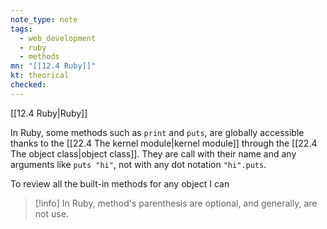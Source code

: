 ```yaml
---
note_type: note
tags:
  - web_development
  - ruby
  - methods
mn: "[[12.4 Ruby]]"
kt: theorical
checked: 
---
```

[[12.4 Ruby|Ruby]]

In Ruby, some methods such as `print` and `puts`, are globally accessible thanks to the [[22.4 The kernel module|kernel module]] through the [[22.4 The object class|object class]]. They are call with their name and any arguments like `puts "hi"`, not with any dot notation `"hi".puts`. 

To review all the built-in methods for any object I can 

>[!info]
>In Ruby, method's parenthesis are optional, and generally, are not use.

